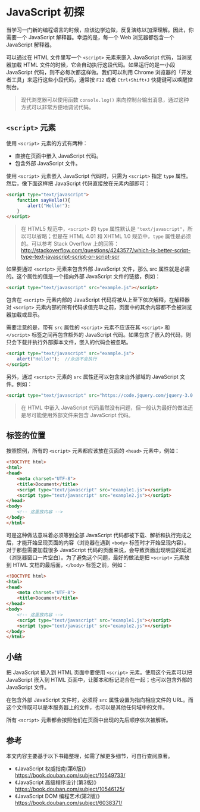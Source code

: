 # JavaScript 初探

当学习一门新的编程语言的时候，应该边学边做，反复演练以加深理解。因此，你需要一个 JavaScript 解释器。幸运的是，每一个 Web 浏览器都包含一个 JavaScript 解释器。

可以通过在 HTML 文件里写一个 `<script>` 元素来嵌入 JavaScript 代码，当浏览器加载 HTML 文件的时候，它会自动执行这段代码。如果运行的是一小段 JavaScript 代码，则不必每次都这样做。我们可以利用 Chrome 浏览器的「开发者工具」来运行这些小段代码，通常按 `F12` 或者 `Ctrl+Shift+J` 快捷键可以唤醒控制台。

> 现代浏览器可以使用函数 `console.log()` 来向控制台输出消息，通过这种方式可以非常方便地调试代码。

## `<script>` 元素

使用 `<script>` 元素的方式有两种：

- 直接在页面中嵌入 JavaScript 代码。
- 包含外部 JavaScript 文件。
 
使用 `<script>` 元素嵌入 JavaScript 代码时，只需为 `<script>` 指定 `type` 属性。然后，像下面这样把 JavaScript 代码直接放在元素内部即可：

``` html
<script type="text/javascript">
    function sayHello(){
        alert("Hello!");
    }
</script>
```

> 在 HTML5 规范中，`<script>` 的 `type` 属性默认是 `"text/javascript"`，所以可以省略；但是在 HTML 4.01 和 XHTML 1.0 规范中，`type` 属性是必须的。可以参考 Stack Overflow 上的回答：http://stackoverflow.com/questions/4243577/which-is-better-script-type-text-javascript-script-or-script-scr

如果要通过 `<script>` 元素来包含外部 JavaScript 文件，那么 src 属性就是必需的。这个属性的值是一个指向外部 JavaScript 文件的链接，例如：

``` html
<script type="text/javascript" src="example.js"></script>
```

包含在 `<script>` 元素内部的 JavaScript 代码将被从上至下依次解释，在解释器对 `<script>` 元素内部的所有代码求值完毕之前，页面中的其余内容都不会被浏览器加载或显示。

需要注意的是，带有 `src` 属性的 `<script>` 元素不应该在其 `<script>` 和 `</script>` 标签之间再包含额外的 JavaScript 代码。如果包含了嵌入的代码，则只会下载并执行外部脚本文件，嵌入的代码会被忽略。

``` html
<script type="text/javascript" src="example.js">
    alert("Hello!");  //永远不会执行
</script>  
```

另外，通过 `<script>` 元素的 `src` 属性还可以包含来自外部域的 JavaScript 文件。例如：

``` html
<script type="text/javascript" src="https://code.jquery.com/jquery-3.0.0.min.js"></script>
```

> 在 HTML 中嵌入 JavaScript 代码虽然没有问题，但一般认为最好的做法还是尽可能使用外部文件来包含 JavaScript 代码。

## 标签的位置

按照惯例，所有的 `<script>` 元素都应该放在页面的 `<head>` 元素中，例如：

``` html
<!DOCTYPE html>
<html>
<head>
    <meta charset="UTF-8">
    <title>Document</title>
    <script type="text/javascript" src="example1.js"></script>
    <script type="text/javascript" src="example2.js"></script>
</head>
<body>
    <!-- 这里放内容 -->
</body>
</html>
```

可是这种做法意味着必须等到全部 JavaScript 代码都被下载、解析和执行完成之后，才能开始呈现页面的内容（浏览器在遇到 `<body>` 标签时才开始呈现内容）。对于那些需要加载很多 JavaScript 代码的页面来说，会导致页面出现明显的延迟（浏览器窗口一片空白）。为了避免这个问题，最好的做法是把 `<script>` 元素放到 HTML 文档的最后面，`</body>` 标签之前，例如：

``` html
<!DOCTYPE html>
<html>
<head>
    <meta charset="UTF-8">
    <title>Document</title>
</head>
<body>
    <!-- 这里放内容 -->
    <script type="text/javascript" src="example1.js"></script>
    <script type="text/javascript" src="example2.js"></script>
</body>
</html>
```

## 小结

把 JavaScript 插入到 HTML 页面中要使用 `<script>` 元素。使用这个元素可以把 JavaScript 嵌入到 HTML 页面中，让脚本和标记混合在一起；也可以包含外部的 JavaScript 文件。

在包含外部 JavaScript 文件时，必须将 `src` 属性设置为指向相应文件的 URL。而这个文件既可以是本服务器上的文件，也可以是其他任何域中的文件。

所有 `<script>` 元素都会按照他们在页面中出现的先后顺序依次被解析。

## 参考

本文内容主要基于以下书籍整理，如需了解更多细节，可自行查阅原著。

- 《JavaScript 权威指南(第6版)》https://book.douban.com/subject/10549733/
- 《JavaScript 高级程序设计(第3版)》https://book.douban.com/subject/10546125/
- 《JavaScript DOM 编程艺术(第2版)》https://book.douban.com/subject/6038371/